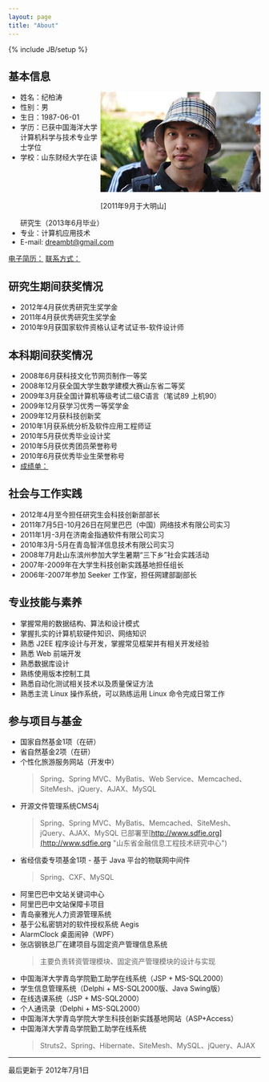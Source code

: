 ```yaml
---
layout: page
title: "About"
---
```

{% include JB/setup %}

## 基本信息

<div style="width:320px;float:right;text-aligh:center"><img src="/assets/images/headpic/dreambt-320x200.jpg"><p>[2011年9月于大明山]</p></div>

* 姓名：纪柏涛
* 性别：男
* 生日：1987-06-01
* 学历：已获中国海洋大学计算机科学与技术专业学士学位
* 学校：山东财经大学在读研究生（2013年6月毕业）
* 专业：计算机应用技术
* E-mail: <dreambt@gmail.com>

[电子简历：](/assets/resume.pdf)
[联系方式：](http://cn.gravatar.com/dreambt)

## 研究生期间获奖情况

* 2012年4月获优秀研究生奖学金
* 2011年4月获优秀研究生奖学金
* 2010年9月获国家软件资格认证考试证书-软件设计师

## 本科期间获奖情况

* 2008年6月获科技文化节网页制作一等奖
* 2008年12月获全国大学生数学建模大赛山东省二等奖
* 2009年3月获全国计算机等级考试二级C语言（笔试89 上机90）
* 2009年12月获学习优秀一等奖学金
* 2009年12月获科技创新奖
* 2010年1月获系统分析及软件应用工程师证
* 2010年5月获优秀毕业设计奖
* 2010年5月获优秀团员荣誉称号
* 2010年6月获优秀毕业生荣誉称号
* [成绩单：](/assets/benke.jpg)

## 社会与工作实践

* 2012年4月至今担任研究生会科技创新部部长
* 2011年7月5日-10月26日在阿里巴巴（中国）网络技术有限公司实习
* 2011年1月-3月在济南金指通软件有限公司实习
* 2010年3月-5月在青岛智洋信息技术有限公司实习
* 2008年7月赴山东滨州参加大学生暑期“三下乡”社会实践活动
* 2007年-2009年在大学生科技创新实践基地担任组长
* 2006年-2007年参加 Seeker 工作室，担任网建部副部长

## 专业技能与素养

* 掌握常用的数据结构、算法和设计模式
* 掌握扎实的计算机软硬件知识、网络知识
* 熟悉 J2EE 程序设计与开发，掌握常见框架并有相关开发经验
* 熟悉 Web 前端开发
* 熟悉数据库设计
* 熟练使用版本控制工具
* 熟悉自动化测试相关技术以及质量保证方法
* 熟悉主流 Linux 操作系统，可以熟练运用 Linux 命令完成日常工作

## 参与项目与基金

* 国家自然基金1项（在研）
* 省自然基金2项（在研）
* 个性化旅游服务网站（开发中）
	> Spring、Spring MVC、MyBatis、Web Service、Memcached、SiteMesh、jQuery、AJAX、MySQL
* 开源文件管理系统CMS4j
	> Spring、Spring MVC、MyBatis、Memcached、SiteMesh、jQuery、AJAX、MySQL
	> 已部署至[http://www.sdfie.org](http://www.sdfie.org "山东省金融信息工程技术研究中心")
* 省经信委专项基金1项 - 基于 Java 平台的物联网中间件
	> Spring、CXF、MySQL
* 阿里巴巴中文站关键词中心
* 阿里巴巴中文站保障卡项目
* 青岛豪雅光人力资源管理系统
* 基于公私密钥对的软件授权系统 Aegis
* AlarmClock 桌面闹钟（WPF）
* 张店钢铁总厂在建项目与固定资产管理信息系统
	> 主要负责转资管理模块、固定资产管理模块的设计与实现
* 中国海洋大学青岛学院勤工助学在线系统（JSP + MS-SQL2000）
* 学生信息管理系统（Delphi + MS-SQL2000版、Java Swing版）
* 在线选课系统（JSP + MS-SQL2000）
* 个人通讯录（Delphi + MS-SQL2000）
* 中国海洋大学青岛学院大学生科技创新实践基地网站（ASP+Access）
* 中国海洋大学青岛学院勤工助学在线系统
	> Struts2、Spring、Hibernate、SiteMesh、MySQL、jQuery、AJAX

---
最后更新于 2012年7月1日